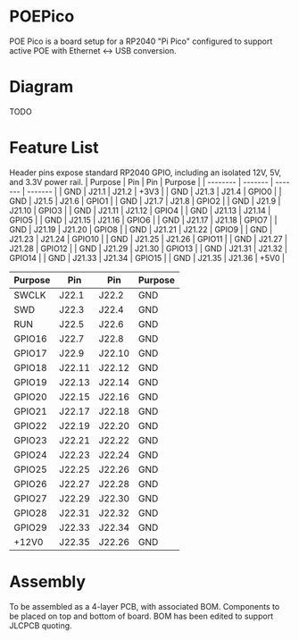 # POEPico
POE Pico is a board setup for a RP2040 "Pi Pico" configured to support active POE with Ethernet <-> USB conversion. 
# Diagram
TODO
# Feature List
Header pins expose standard RP2040 GPIO, including an isolated 12V, 5V, and 3.3V power rail.
| Purpose | Pin | Pin | Purpose | 
| -------- | ------- | ------- | ------- |
| GND | J21.1 | J21.2 | +3V3 |
| GND | J21.3 | J21.4 | GPIO0 |
| GND | J21.5 | J21.6 | GPIO1 |
| GND | J21.7 | J21.8 | GPIO2 |
| GND | J21.9 | J21.10 | GPIO3 |
| GND | J21.11 | J21.12 | GPIO4 |
| GND | J21.13 | J21.14 | GPIO5 |
| GND | J21.15 | J21.16 | GPIO6 |
| GND | J21.17 | J21.18 | GPIO7 |
| GND | J21.19 | J21.20 | GPIO8 |
| GND | J21.21 | J21.22 | GPIO9 |
| GND | J21.23 | J21.24 | GPIO10 |
| GND | J21.25 | J21.26 | GPIO11 |
| GND | J21.27 | J21.28 | GPIO12 |
| GND | J21.29 | J21.30 | GPIO13 |
| GND | J21.31 | J21.32 | GPIO14 |
| GND | J21.33 | J21.34 | GPIO15 |
| GND | J21.35 | J21.36 | +5V0 |

| Purpose | Pin | Pin | Purpose |
| -------- | ------- | ------- | ------- |
| SWCLK | J22.1 | J22.2 | GND |
| SWD | J22.3 | J22.4 | GND |
| RUN | J22.5 | J22.6 | GND |
| GPIO16 | J22.7 | J22.8 | GND |
| GPIO17 | J22.9 | J22.10 | GND |
| GPIO18 | J22.11 | J22.12 | GND |
| GPIO19 | J22.13 | J22.14 | GND |
| GPIO20 | J22.15 | J22.16 | GND |
| GPIO21 | J22.17 | J22.18 | GND |
| GPIO22 | J22.19 | J22.20 | GND |
| GPIO23 | J22.21 | J22.22 | GND |
| GPIO24 | J22.23 | J22.24 | GND |
| GPIO25 | J22.25 | J22.26 | GND |
| GPIO26 | J22.27 | J22.28 | GND |
| GPIO27 | J22.29 | J22.30 | GND |
| GPIO28 | J22.31 | J22.32 | GND |
| GPIO29 | J22.33 | J22.34 | GND |
| +12V0 | J22.35 | J22.26 | GND |

# Assembly
To be assembled as a 4-layer PCB, with associated BOM. Components to be placed on top and bottom of board. BOM has been edited to support JLCPCB quoting.

